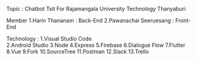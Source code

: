 Topic  : Chatbot Tsit For Rajamangala University Technology Thanyaburi

Member 
1.Harin Thananam        : Back-End 
2.Pawanachai Seeruesang : Front-End 

Technology :
1.Visual Studio Code    
2.Android Studio
3.Node
4.Express
5.Firebase
6.Dialogue Flow
7.Flutter
8.Vue
9.Fork
10.SourceTree
11.Postman
12.Slack
13.Trello

